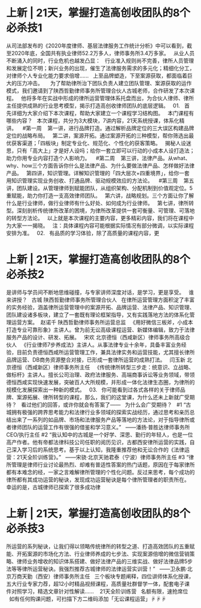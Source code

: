 # 上新 | 21天，掌握打造高创收团队的8个必杀技1

从司法部发布的《2020年度律师、基层法律服务工作统计分析》中可以看到，截至2020年底，全国共有执业律师52.2万多人，律师事务所3.4万多家。
 
从业人员不断涌入的同时，行业危机也越发凸显：
 
行业准入规则尚不完善，律所人员管理和发展定位不明；新兴业务的出现，催生了法律服务需求的多元化；精细化分工，对律师个人专业化能力要求倍增......
 
上至品牌塑造，下至案源获取，都面临着巨大的压力冲击。
 
 
为了帮助律所治下团队负责人建立团队管理、案源获取的运作模式，我们邀请到了陕西哲勤律师事务所管理合伙人古城老师，合作研发了本次课程。
 
他将多年在实战中形成的律所运营管理体系托盘而出，为合伙人律师、律所主任提供成熟的行业思考模型，揭示打造高创收律师团队的底层逻辑。
 
01.
 
首先详细为大家介绍下本次课程，帮助大家建立一个课程学习结构图。
 
本门课程有哪些内容？
 
本次课程，共分为3大模块，7讲内容，21天系统授课，体系化精讲。
 
 #第一周 
 
第一讲，进行品牌打造。通过解析品牌定位的三大误区构建品牌定位的战略布局。
 
第二讲，案源开拓。通过案源开拓的三种模型，帮你筛选出最优获客渠道；「四板块」制定专业化、规范化、个性化的获客策略。
 
揭秘人设迷思，只有「高大上」才是好人设吗；给你一套立即可以行动的小成本人设打造法；助力你用专业内容打造个人影响力。
 
 #第二周 
 
第三讲，法律产品。从what、why、how三个方面告诉你什么是法律产品、为什么要做法律产品、怎样做好法律产品。
 
第四讲，知识管理。详解知识管理的「四大层次+四重境界」，给你一套用知识管理实现业务创收、打通品牌、驱动规模效应的方法论。
 
 #第三周 
 
第五讲，团队建设。从管理律师到赋能团队，从组织架构、分配机制到价值观定位。5重赋能，助力你打造一支高效律师团队。
 
第六讲，战略规划。三个方面让你了解什么是行业律师，做行业律师有什么好处、如何成为行业律师。
 
第七讲，律所转型。深刻剖析传统律所改革的困境，为律所改革提供一套可衡量、可管理、可落地的转型方法论。
 
以上就是本次课程的主要内容，更多精彩内容，我们将在课程中为大家一一揭晓。
 
注：具体课程内容可能根据实际情况有部分微调，以实际课程安排为准。
 
02.
 
有品质的学习体验，除了高质量的课程内容，更

# 上新 | 21天，掌握打造高创收团队的8个必杀技2

是讲师与学员间不断地思维碰撞，与专家讲师深度对话，是学习，更是享受。
 
谁来讲授？
 
古城
陕西哲勤律师事务所管理合伙人
 
在律所运营管理方面积淀了丰富的实务经验，涵盖律所运营管理中的案源开拓、品牌运营、法律产品、知识管理、团队建设诸多板块，建立了一套既有理论框架指导，又有实践落地方法的体系化管理运营方案。 
赵诺千
陕西哲勤律师事务所运营总监
 
《用好微信三板斧，小成本打造专业可靠形象》主讲人。曾为前无讼高级课程运营、新媒体编辑，致力于法律服务产品的设计、研发、拓展。
 
宋欢
北京德恒（西咸新区）律师事务所高级合伙人
 
《行业律师7步养成法》主讲人。从事法律专业十余年，具备丰富业务经验，目前负责德恒西咸所运营管理工作，兼具法律实务和运营技能，尤其擅长律所品牌运营、DB商务资源整合对接，已形成一套律所运营的成熟打法。
 
闫玉新
北京德恒（西咸新区）律师事务所主任
 
《传统律所转型三步走：统意识、立战略、做标杆》主讲人。擅长公司治理、政府法律服务、高端商事诉讼等业务领域，带领德恒西咸实现快速发展，突破百人大所规模，并形成一体化法律生态圈，为律所的规模化发展探索出一种新的模式。
 
03.
 
你可能看到过各式各样的关于律师品牌、案源拓展、律所转型的课程，那么，我们的这堂课，为什么还未上新就广受期待？
 
看过他们的回答，或许你就会有答案了——
 
为什么会广受期待？
 
#1
“古城拥有极强的跨界思考能力和法律行业多领域的探索实战经历，通过思考和亲历总结出来了一系列的如品牌、市场和法律服务产品等落地的方法论，对于指导律所或者律师团队的运营工作有很强的借鉴和学习意义。”
 
——潘扬·普胜达律师事务所 CEO/执行主任
#2
“我认知中的古城是一个好学、深思、勤行的年轻人，也是一位高产作者。他有帝都法律科技公司任职的阅历见识，古都西安律所运营的实践，自己深入学习后的系统思考。基于以上认知，我隆重推荐他和无讼合作的《法律运营：21天全阶训练营》。”
 
——宋骁·北京天驰君泰（宁波）律师事务所主任
#3
“律所管理是律师行业讨论最热烈、却难有普适性答案的热门话题，原因在于每家律所都有本难念的经，一家之言难解律所管理的个性化问题。反过来思考，每个成功的律所都有其成功运营的秘诀，发现成功运营秘诀是每个律所管理者的职责所在。
幸运的是，古城律师已探索了很多成功律

# 上新 | 21天，掌握打造高创收团队的8个必杀技3

所运营的系列秘诀，让我们得以领略传统律所的转型之道、打造高效团队的五重赋能、开拓案源的市场化方法、行业律师养成的七步法、实现案源倍增的微信营销策略、律师业务增收的知识体系搭建、做好法律产品的三维实战、做好法律品牌5步法等等律所运营秘诀。我强烈推荐古城律师的法律运营实训营！”
 
——卫永鹏·北京万商天勤（西安）律师事务所主任
 
三个板块专题阐释，四位讲师体系化授课，五大行业专家力荐，超12小时精品视频课程，高质量社群督学一体，配套电子课件对照学习，精选文章针对性解读......
 
 21天全阶训练营 
 名额有限，速抢席位 
 
 
如有任何购课问题，可扫描下方二维码添加「无讼课程运营」☟☟☟
 
 


